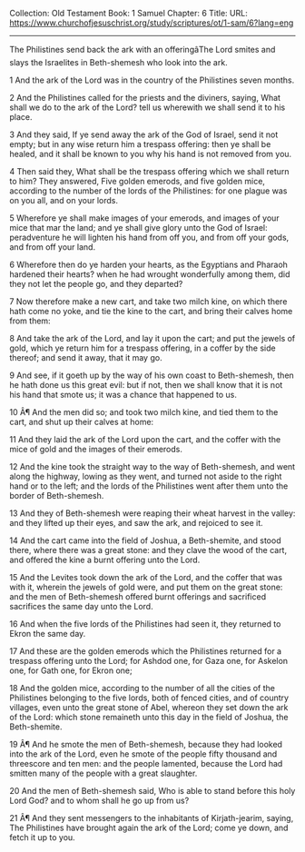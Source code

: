 Collection: Old Testament
Book: 1 Samuel
Chapter: 6
Title: 
URL: https://www.churchofjesuschrist.org/study/scriptures/ot/1-sam/6?lang=eng

---

The Philistines send back the ark with an offeringâThe Lord smites and slays the Israelites in Beth-shemesh who look into the ark.

1 And the ark of the Lord was in the country of the Philistines seven months.

2 And the Philistines called for the priests and the diviners, saying, What shall we do to the ark of the Lord? tell us wherewith we shall send it to his place.

3 And they said, If ye send away the ark of the God of Israel, send it not empty; but in any wise return him a trespass offering: then ye shall be healed, and it shall be known to you why his hand is not removed from you.

4 Then said they, What shall be the trespass offering which we shall return to him? They answered, Five golden emerods, and five golden mice, according to the number of the lords of the Philistines: for one plague was on you all, and on your lords.

5 Wherefore ye shall make images of your emerods, and images of your mice that mar the land; and ye shall give glory unto the God of Israel: peradventure he will lighten his hand from off you, and from off your gods, and from off your land.

6 Wherefore then do ye harden your hearts, as the Egyptians and Pharaoh hardened their hearts? when he had wrought wonderfully among them, did they not let the people go, and they departed?

7 Now therefore make a new cart, and take two milch kine, on which there hath come no yoke, and tie the kine to the cart, and bring their calves home from them:

8 And take the ark of the Lord, and lay it upon the cart; and put the jewels of gold, which ye return him for a trespass offering, in a coffer by the side thereof; and send it away, that it may go.

9 And see, if it goeth up by the way of his own coast to Beth-shemesh, then he hath done us this great evil: but if not, then we shall know that it is not his hand that smote us; it was a chance that happened to us.

10 Â¶ And the men did so; and took two milch kine, and tied them to the cart, and shut up their calves at home:

11 And they laid the ark of the Lord upon the cart, and the coffer with the mice of gold and the images of their emerods.

12 And the kine took the straight way to the way of Beth-shemesh, and went along the highway, lowing as they went, and turned not aside to the right hand or to the left; and the lords of the Philistines went after them unto the border of Beth-shemesh.

13 And they of Beth-shemesh were reaping their wheat harvest in the valley: and they lifted up their eyes, and saw the ark, and rejoiced to see it.

14 And the cart came into the field of Joshua, a Beth-shemite, and stood there, where there was a great stone: and they clave the wood of the cart, and offered the kine a burnt offering unto the Lord.

15 And the Levites took down the ark of the Lord, and the coffer that was with it, wherein the jewels of gold were, and put them on the great stone: and the men of Beth-shemesh offered burnt offerings and sacrificed sacrifices the same day unto the Lord.

16 And when the five lords of the Philistines had seen it, they returned to Ekron the same day.

17 And these are the golden emerods which the Philistines returned for a trespass offering unto the Lord; for Ashdod one, for Gaza one, for Askelon one, for Gath one, for Ekron one;

18 And the golden mice, according to the number of all the cities of the Philistines belonging to the five lords, both of fenced cities, and of country villages, even unto the great stone of Abel, whereon they set down the ark of the Lord: which stone remaineth unto this day in the field of Joshua, the Beth-shemite.

19 Â¶ And he smote the men of Beth-shemesh, because they had looked into the ark of the Lord, even he smote of the people fifty thousand and threescore and ten men: and the people lamented, because the Lord had smitten many of the people with a great slaughter.

20 And the men of Beth-shemesh said, Who is able to stand before this holy Lord God? and to whom shall he go up from us?

21 Â¶ And they sent messengers to the inhabitants of Kirjath-jearim, saying, The Philistines have brought again the ark of the Lord; come ye down, and fetch it up to you.
